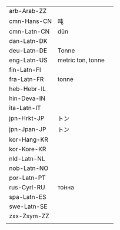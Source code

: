 | | | |
|-|-|-|
| arb-Arab-ZZ |  |  |
| cmn-Hans-CN | 吨 |  |
| cmn-Latn-CN | dūn |  |
| dan-Latn-DK |  |  |
| deu-Latn-DE | Tonne |  |
| eng-Latn-US | metric ton, tonne |  |
| fin-Latn-FI |  |  |
| fra-Latn-FR | tonne |  |
| heb-Hebr-IL |  |  |
| hin-Deva-IN |  |  |
| ita-Latn-IT |  |  |
| jpn-Hrkt-JP | トン |  |
| jpn-Jpan-JP | トン |  |
| kor-Hang-KR |  |  |
| kor-Kore-KR |  |  |
| nld-Latn-NL |  |  |
| nob-Latn-NO |  |  |
| por-Latn-PT |  |  |
| rus-Cyrl-RU | то́нна |  |
| spa-Latn-ES |  |  |
| swe-Latn-SE |  |  |
| zxx-Zsym-ZZ |  |  |
|  |  |  |